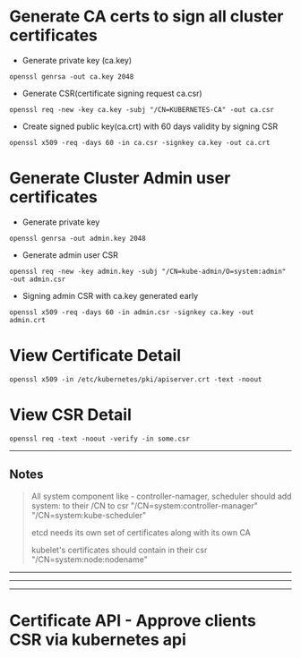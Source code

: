 # Generate CA certs to sign all cluster certificates
- Generate private key (ca.key)
```
openssl genrsa -out ca.key 2048
```
- Generate CSR(certificate signing request ca.csr)
```
openssl req -new -key ca.key -subj "/CN=KUBERNETES-CA" -out ca.csr
```
- Create signed public key(ca.crt) with 60 days validity by signing CSR 
```
openssl x509 -req -days 60 -in ca.csr -signkey ca.key -out ca.crt
```

# Generate Cluster Admin user certificates
- Generate private key 
```
openssl genrsa -out admin.key 2048
```
- Generate admin user CSR
```
openssl req -new -key admin.key -subj "/CN=kube-admin/O=system:admin" -out admin.csr
```
- Signing admin CSR with ca.key generated early
```
openssl x509 -req -days 60 -in admin.csr -signkey ca.key -out admin.crt
```

# View Certificate Detail
```
openssl x509 -in /etc/kubernetes/pki/apiserver.crt -text -noout 
``` 
# View CSR Detail
```
openssl req -text -noout -verify -in some.csr
``` 

<hr>

## Notes
> All system component like - controller-namager, scheduler should add system: to their /CN to csr "/CN=system:controller-manager" "/CN=system:kube-scheduler"
>
> etcd needs its own set of certificates along with its own CA
>
> kubelet's certificates should contain in their csr "/CN=system:node:nodename"

<hr>
<hr>
<hr>

# Certificate API - Approve clients CSR via kubernetes api